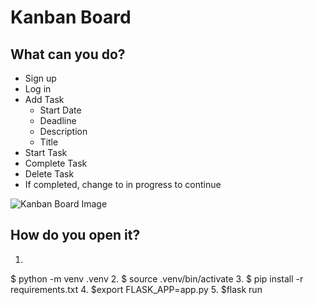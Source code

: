 # Kanban Board

## What can you do?

- Sign up
- Log in
- Add Task
  - Start Date
  - Deadline
  - Description
  - Title
- Start Task
- Complete Task
- Delete Task
- If completed, change to in progress to continue

![Kanban Board Image](https://github.com/WesleyWWhelan/KanbanBoard/blob/master/kanban_app/public/ss.png)

## How do you open it?

1. 
$ python -m venv .venv 
2. 
$ source .venv/bin/activate
3. 
$ pip install -r requirements.txt
4. 
$export FLASK_APP=app.py
5. 
$flask run

